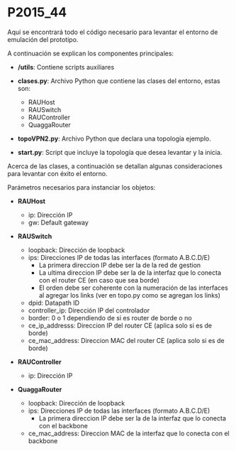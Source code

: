 # P2015_44

Aquí se encontrará todo el código necesario para levantar el entorno de emulación del prototipo.

A continuación se explican los componentes principales:

  * **/utils**: Contiene scripts auxiliares

  * **clases.py**: Archivo Python que contiene las clases del entorno, estas son:
    - RAUHost
    - RAUSwitch
    - RAUController
    - QuaggaRouter
  * **topoVPN2.py**: Archivo Python que declara una topología ejemplo.
  * **start.py**: Script que incluye la topología que desea levantar y la inicia.
 
 
Acerca de las clases, a continuación se detallan algunas consideraciones para levantar con éxito el entorno.

Parámetros necesarios para instanciar los objetos:
  * **RAUHost**
    - ip: Dirección IP
    - gw: Default gateway

  * **RAUSwitch**
    - loopback: Dirección de loopback
    - ips: Direcciones IP de todas las interfaces (formato A.B.C.D/E)
      - La primera direccion IP debe ser la de la red de gestion
      - La ultima direccion IP debe ser la de la interfaz que lo conecta con el router CE (en caso que sea borde)
      - El orden debe ser coherente con la numeración de las interfaces al agregar los links (ver en topo.py como se agregan los links)
    - dpid: Datapath ID
    - controller_ip: Dirección IP del controlador
    - border: 0 o 1 dependiendo de si es router de borde o no
    - ce_ip_addresss: Direccion IP del router CE (aplica solo si es de borde)
    - ce_mac_address: Direccion MAC del router CE (aplica solo si es de borde)
    
  * **RAUController**
    - ip: Dirección IP

  * **QuaggaRouter**
    - loopback: Dirección de loopback
    - ips: Direcciones IP de todas las interfaces (formato A.B.C.D/E)
      - La primera direccion IP debe ser la de la interfaz que lo conecta con el backbone
    - ce_mac_address: Direccion MAC de la interfaz que lo conecta con el backbone
